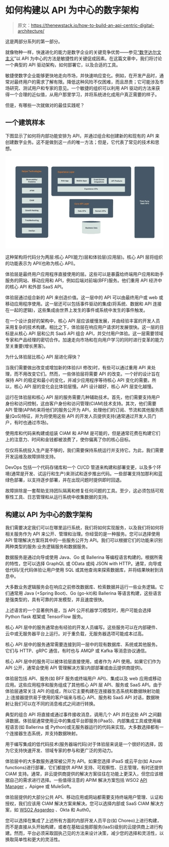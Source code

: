 # 如何构建以 API 为中心的数字架构

> 原文：<https://thenewstack.io/how-to-build-an-api-centric-digital-architecture/>

这是两部分系列的第一部分。

就像物种一样，快速进化的能力是数字企业的关键竞争优势——参见[“数字达尔文主义](https://www.wired.com/insights/2014/04/digital-darwinism-disruptive-technology-changing-business-good/)”以 API 为中心的方法是敏捷性的关键促成因素。在这篇文章中，我们将讨论一个典型的 API 驱动架构，如何部署它，以及合适的工具。

敏捷使数字企业能够更快地走向市场，并快速响应变化。例如，在开发产品时，通常对最终用户的需求了解有限。降低这种风险不仅困难，而且昂贵；它可能涉及市场研究、测试用户和专家的意见。一个敏捷的组织可以利用 API 驱动的方法来获得一个合理的近似值，从用户那里学习，并将系统进化成用户真正需要的样子。

但是，有哪些一次就做对的最佳实践呢？

## **一个建筑样本**

下图显示了如何将内部功能安排为 API，并通过组合和创建新的和现有的 API 来创建数字业务。这不是做到这一点的唯一方法；但是，它代表了常见的技术和思想。

![](img/62ef9c18c6e7f085f4d9b699f83fc2c6.png)

这种架构将代码分为两层:核心 API(能力)层和体验层(应用层)。核心 API 层将组织的功能表示为 API(也称为核心 API)。

体验层是最终用户应用程序直接使用的层。这些可以是暴露给终端用户应用和助手服务的网站、移动应用和 API，例如后端对前端(BFF)服务。他们重用 API 经济中的核心 API 和外部 SaaS API。

体验层通过组合新的 API 来创造价值。这一层中的 API 可以由最终用户或 web 或移动应用程序使用。这一层还可以包括事件驱动的集成(将系统、数据和 API 连接在一起的逻辑)，这些集成由世界上发生的事件或系统中发生的事件触发。

在一个设计良好的架构中，核心 API 层应该缓慢发展，并由经验丰富的开发人员采用复杂的技术构建。相比之下，体验层在响应用户请求时发展很快。这一层的目标是从核心 API 层和公共 SaaS API 组合 API，并交付用户体验。这一层需要领域专家和产品经理的密切合作。加速走向市场和在向用户学习的同时进行变革的能力至关重要(增长黑客)。

为什么体验层比核心 API 层进化得快？

当我们需要做出改变或增加新的体验(UI 修改)时，有些可以通过重用 API 来处理，而不用改变它们。然而，一些体验层将需要 API 的改变。一个好的设计旨在保持 API 的稳定和最小的变化，并减少应用程序等待核心 API 变化的需要。所以，核心 API 层的变化会比体验层慢。API 设计越好，核心 API 层变化越慢。

运行在体验层和核心 API 层的服务需要几种辅助技术。首先，他们需要支持用户身份和访问控制，这由客户身份和访问管理(CIAM)技术支持。其次，他们需要 API 管理(APIM)来将他们的服务公开为 API，处理他们的订阅、节流和其他服务质量(QoS)特征，并为将使用这些 API 的开发人员提供支持(通常通过开发人员门户，有时也通过市场)。

使用库和代码来构建或组装 CIAM 和 APIM 是可能的，但是通常花费在构建它们上的注意力、时间和金钱都被浪费了，使你偏离了你的核心目标。

仅仅将系统投入生产是不够的，我们需要保持系统运行并支持它。为此，我们需要开发运维及故障排除支持。

DevOps 包括一个代码存储库和一个 CI/CD 管道来构建和部署变更，以及多个环境(通常是开发、试运行和生产)来测试和逐步推出代码。一些部署支持加那利和蓝绿色部署，以支持逐步部署，并在出现问题时提供即时回退。

故障排除是一套帮助支持团队隔离和修复任何问题的工具。至少，这必须包括可观察性工具、日志管理和从运行系统中收集数据的支持。

## **构建以 API 为中心的数字架构**

我们需要决定我们可以在哪里运行系统，我们将如何实现服务，以及我们将如何将相关服务作为 API 来公开、管理和治理。你经营的是一种服务。您可以选择使用 API 管理解决方案将其中的一些服务公开为 API。我们可以根据它们的功能来识别两种类型的服务:业务逻辑服务和数据服务。

数据服务是通过向导或使用 Java、Go 或 Ballerina 等编程语言构建的。根据所需的特性，您可以选择 GraphQL 或 OData 或纯 JSON with HTTP。通常，向导或低代码/无代码体验让用户使用 SQL 或其他查询来探索数据库，并将结果映射到消息中。

大多数业务逻辑服务会在响应之前修改数据库、检索数据并运行一些业务逻辑。它们通常用 Java (+Spring Boot)、Go (go-kit)和 Ballerina 等语言构建，这些语言是强类型的，具有可靠的并发模型，并且速度很快。

上述语言的一个显著例外是，当 API 公开机器学习模型时，用户可能会选择 Python flask 框架或 TensorFlow 服务。

核心 API 层中的服务通常由有经验的开发人员编写。这些服务可以在内部硬件、云中或无服务器平台上运行。对于重负载，无服务器选项可能成本过高。

核心 API 层中的服务通常需要连接到同一层中的现有数据库、系统或其他服务。它们与 HTTP、gRPC 通信，有时也与 AMQP 或 Kafka 等消息协议通信。

核心 API 层中的服务可以被体验层直接使用，或者作为 API 使用。如果它们作为 API 公开，通常会使用 API 管理解决方案(内部部署或由云提供商提供)。

体验层包括 API、服务(如 BFF 服务或终端用户 API)、集成以及 web 应用或移动应用。这些应用程序和服务组成了其他核心 API 层 API、服务或 SaaS API。由于体验层通常关注 API 的组成，所以它主要构建在连接器生态系统和数据映射功能上:连接器提供易于使用的客户端来与核心 API、服务和 SaaS API 对话，数据映射让我们可以在不同的消息格式之间进行转换。

典型的组合 API 将直接或通过事件接收消息，调用几个 API 并在这些 API 之间翻译数据。体验层通常使用云中的集成平台即服务(iPaaS)、内部集成工具或使用编程语言(如 Ballerina 或 Python)或无服务器运行的代码来实现。大多数选择都有一个连接器生态系统，并支持数据映射。

用于编写集成的低代码技术(服务器端代码)对于体验层来说是一个很好的选择，因为它支持快速开发、领域专家的参与和更广泛的劳动力。

体验层中的大多数服务通常被公开为 API。如果您选择 iPaaS 或云平台(如 Azure functions)进行部署，它们都提供 APIM 支持、可观察性、日志管理，有时还提供 CIAM 支持。通常，非云提供商提供的解决方案往往在功能上更深入，但您应该根据自己的需求进行选择。一些值得注意的 APIM 解决方案包括 WSO2 [API Manager](https://wso2.com/api-manager/) ，Apigee 或 MuleSoft。

体验层提供的大部分公共 API、移动应用或网站都需要支持终端用户管理、认证和授权，我们应该用 CIAM 解决方案来解决。您可以选择内部或 SaaS CIAM 解决方案，如 [WSO2 Asgardeo](https://wso2.com/asgardeo/) 、Okta 和 Auth0。

您可以选择在集成了上述所有方面的内部开发人员平台(如 Choreo)上进行构建，而不是直接从头开始构建，或者在基础设施即服务(IaaS)级别的云提供商上进行构建。然而，平台必须采取固执己见的方法来设计决策，减少您的选择和灵活性，以换取简单性和更大的灵活性。

<svg xmlns:xlink="http://www.w3.org/1999/xlink" viewBox="0 0 68 31" version="1.1"><title>Group</title> <desc>Created with Sketch.</desc></svg>